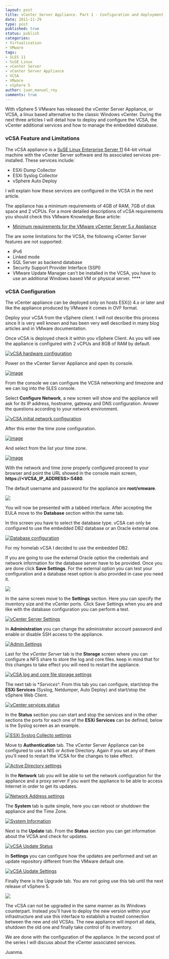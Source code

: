 ```yaml
---
layout: post
title: vCenter Server Appliance. Part 1 - Configuration and deployment
date: 2011-11-29
type: post
published: true
status: publish
categories:
- Virtualization
- VMware
tags:
- SLES 11
- SuSE Linux
- vCenter Server
- vCenter Server Appliance
- VCSA
- VMware
- vSphere 5
author: juan_manuel_rey
comments: true
---
```


With vSphere 5 VMware has released the vCenter Server Appliance, or VCSA, a linux based alternative to the classic Windows vCenter. During the next three articles I will detail how to deploy and configure the VCSA, the vCenter additional services and how to manage the embedded database.

### vCSA Feature and Limitations

The vCSA appliance is a [SuSE Linux Enterprise Server 11](http://www.suse.com/products/server/) 64-bit virtual machine with the vCenter Server software and its associated services pre-installed. These services include:

-   ESXi Dump Collector
-   ESXi Syslog Collector
-   vSphere Auto Deploy

I will explain how these services are configured in the VCSA in the next article.

The appliance has a minimum requirements of 4GB of RAM, 7GB of disk space and 2 vCPUs. For a more detailed descriptions of vCSA requirements you should check this VMware Knowledge Base article:

-   [Minimum requirements for the VMware vCenter Server 5.x Appliance](http://kb.vmware.com/kb/2005086)

The are some limitations for the VCSA, the following vCenter Server features are not supported:

-   IPv6
-   Linked mode
-   SQL Server as backend database
-   Security Support Provider Interface (SSPI)
-   VMware Update Manager can't be installed in the VCSA, you have to
    use an additional Windows based VM or physical server. ****

### vCSA Configuration

The vCenter appliance can be deployed only on hosts ESX(i) 4.x or later and like the appliance produced by VMware it comes in OVF format.

Deploy your vCSA from the vSphere client. I will not describe this process since it is very well known and has been very well described in many blog articles and in VMware documentation.

Once vCSA is deployed check it within you vSphere Client. As you will see the appliance is configured with 2 vCPUs and 8GB of RAM by default.

[![](/images/vcsa_hw_config.png "vCSA hardware configuration")]({{site.url}}/images/vcsa_hw_config.png)

Power on the vCenter Server Appliance and open its console.

[![image](/images/vcsa_console.png "vCSA Console")]({{site.url}}/images/vcsa_console.png)

From the console we can configure the VCSA networking and timezone and we can log into the SLES console.

Select **Configure Network**, a new screen will show and the appliance will ask for its IP address, hostname, gateway and DNS configuration. Answer the questions according to your network environment.

[![](/images/vcsa_net_config.png "vCSA initial network configuration")]({{site.url}}/images/vcsa_net_config.png)

After this enter the time zone configuration.

[![image](/images/vcsa_time_zone_config.png "Time Zone Configuration")]({{site.url}}/images/vcsa_time_zone_config.png)

And select from the list your time zone.

[![image](/images/vcsa_time_zone_config_selection.png "vCSA Time Zone selection")]({{site.url}}/images/vcsa_time_zone_config_selection.png)

With the network and time zone properly configured proceed to your browser and point the URL showed in the console main screen, **https://<VCSA_IP_ADDRESS>:5480**.

The default username and password for the appliance are **root/vmware**.

[![](/images/vcsa_web_login.png)]({{site.url}}/images/vcsa_web_login.png)

You will now be presented with a tabbed interface. After accepting the EULA move to the **Database** section within the same tab.

In this screen you have to select the database type. vCSA can only be configured to use the embedded DB2 database or an Oracle external one.

[![](/images/vcsa_db_config.png "Database configuration")]({{site.url}}/images/vcsa_db_config.png)

For my homelab vCSA I decided to use the embedded DB2.

If you are going to use the external Oracle option the credentials and network information for the database server have to be provided. Once you are done click **Save Settings**. For the external option you can test your configuration and a database reset option is also provided in case you need it.

[![](/images/vcsa_db_ok.png)]({{site.url}}/images/vcsa_db_ok.png)

In the same screen move to the **Settings** section. Here you can specify the inventory size and the vCenter ports. Click Save Settings when you are and like with the database configuration you can perform a test.

[![](/images/vc_server_settings.png "vCenter Server Settings")]({{site.url}}/images/vc_server_settings.png)

In **Administration** you can change the administrator account password and enable or disable SSH access to the appliance.

[![](/images/vcsa_vami_admin_settings.png "Admin Settings")]({{site.url}}/images/vcsa_vami_admin_settings.png)

Last for the *vCenter Server* tab is the **Storage** screen where you can configure a NFS share to store the log and core files. keep in mind that for this changes to take effect you will need to restart the appliance.

[![](/images/vcsa_log_core_files.png "vCSA log and core file storage settings")]({{site.url}}/images/vcsa_log_core_files.png)

The next tab is **Services*^. From this tab you can configure, start/stop the **ESXi Services** (Syslog, Netdumper, Auto Deploy) and start/stop the vSphere Web Client.

[![](/images/vc_services_status.png "vCenter services status")]({{site.url}}/images/vc_services_status.png)

In the **Status** section you can start and stop the services and in the other sections the ports for each one of the **ESXi Services** can be defined, below is the Syslog screen as an example.

[![](/images/vcsa_esxi_syslog_collector.png "ESXi Syslog Collecto settings")]({{site.url}}/images/vcsa_esxi_syslog_collector.png)

Move to **Authentication** tab. The vCenter Server Appliance can be configured to use a NIS or Active Directory. Again if you set any of them you'll need to restart the VCSA for the changes to take effect.

[![](/images/vcsa_ad_settings.png "Active Directory settings")]({{site.url}}/images/vcsa_ad_settings.png)

In the **Network** tab you will be able to set the network configuration for the appliance and a proxy server if you want the appliance to be able to access Internet in order to get its updates.

[![](/images/vcsa_network_address.png "Network Address settings")]({{site.url}}/images/vcsa_network_address.png)

The **System** tab is quite simple, here you can reboot or shutdown the appliance and the Time Zone.

[![](/images/vcsa_system_info.png "System Information")]({{site.url}}/images/vcsa_system_info.png)

Next is the **Update** tab. From the **Status** section you can get information about the VCSA and check for updates.

[![](/images/vcsa_update_status.png "vCSA Update Status")]({{site.url}}/images/vcsa_update_status.png)

In **Settings** you can configure how the updates are performed and set an update repository different from the VMware default one.

[![](/images/vcsa_update_settings.png "vCSA Update Settings")]({{site.url}}/images/vcsa_update_settings.png)

Finally there is the Upgrade tab. You are not going use this tab until the next release of vSphere 5.

[![](/images/vcsa_prepare_for_upgrade.png)]({{site.url}}/images/vcsa_prepare_for_upgrade.png)

The vCSA can not be upgraded in the same manner as its Windows counterpart. Instead you'll have to deploy the new version within your infrastructure and use this interface to establish a trusted connection between the new and old VCSAs. The new appliance will import all data, shutdown the old one and finally take control of its inventory.

We are done with the configuration of the appliance. In the second post of the series I will discuss about the vCenter associated services.

Juanma.

